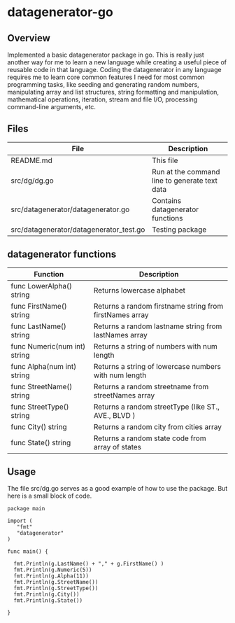 # datagenerator-go

## Overview

Implemented a basic datagenerator package in go.
This is really just another way for me to learn a new language while creating a useful piece of reusable code in that language.  Coding the datagenerator in any language requires me to learn core common features I need for most common programming tasks, like seeding and generating random numbers, manipulating array and list structures, string formatting and manipulation, mathematical operations, iteration, stream and file I/O, processing command-line arguments, etc.

## Files

| File | Description |
| --- | --- |
| README.md | This file |
| src/dg/dg.go | Run at the command line to generate text data|
| src/datagenerator/datagenerator.go | Contains datagenerator functions|
| src/datagenerator/datagenerator_test.go |Testing package |

## datagenerator functions

| Function | Description |
| --- | --- |
| func LowerAlpha() string | Returns lowercase alphabet |
| func FirstName() string | Returns a random firstname string from firstNames array |
| func LastName() string | Returns a random lastname string from lastNames array |
| func Numeric(num int) string | Returns a string of numbers with num length |
| func Alpha(num int) string | Returns a string of lowercase numbers with num length |
| func StreetName() string | Returns a random streetname from streetNames array |
| func StreetType() string | Returns a random streetType (like ST., AVE., BLVD ) |
| func City() string | Returns a random city from cities array |
| func State() string | Returns a random state code from array of states |

## Usage

The file src/dg.go serves as a good example of how to use the package.  But here is a small block of code.

```
package main

import (
   "fmt"
   "datagenerator"
)

func main() {

  fmt.Println(g.LastName() + "," + g.FirstName() )
  fmt.Println(g.Numeric(5))
  fmt.Println(g.Alpha(11))
  fmt.Println(g.StreetName())
  fmt.Println(g.StreetType())
  fmt.Println(g.City())
  fmt.Println(g.State())

}
```




